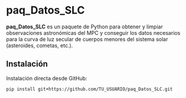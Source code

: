 # paq_Datos_SLC

**paq_Datos_SLC** es un paquete de Python para obtener y limpiar observaciones astronómicas del MPC y conseguir los datos necesarios para la curva de luz secular de cuerpos menores del sistema solar (asteroides, cometas, etc.).

## Instalación

Instalación directa desde GitHub:

```bash
pip install git+https://github.com/TU_USUARIO/paq_Datos_SLC.git
